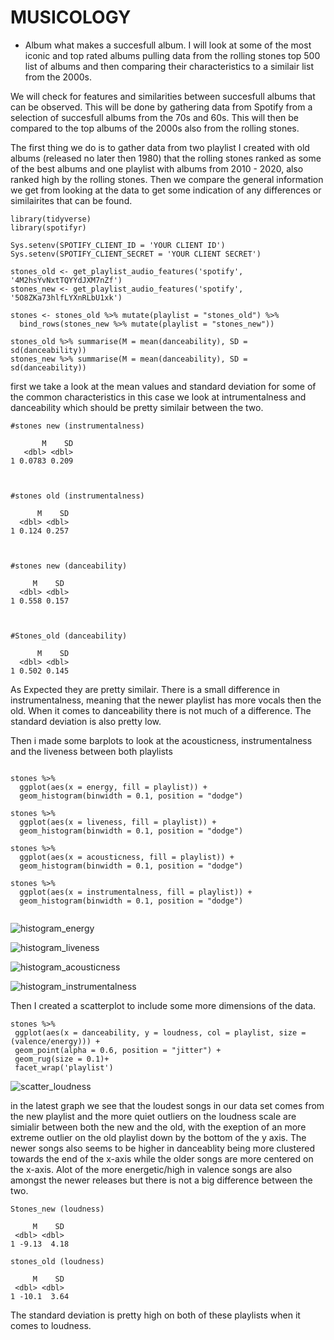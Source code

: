 # MUSICOLOGY

 - Album
what makes a succesfull album. I will look at some of the most iconic and top rated albums pulling data from the rolling stones top 500 list of albums and then comparing their characteristics to a similair list from the 2000s. 

We will check for features and similarities between succesfull albums that can be observed. This will be done by gathering data from Spotify from a selection of succesfull albums from the 70s and 60s. This will then be compared to the top albums of the 2000s also from the rolling stones. 

The first thing we do is to gather data from two playlist I created with old albums (released no later then 1980) that the rolling stones ranked as some of the best albums and one playlist with albums from 2010 - 2020, also ranked high by the rolling stones. Then we compare the general information we get from looking at the data to get some indication of any differences or similairites that can be found.

````
library(tidyverse)
library(spotifyr)

Sys.setenv(SPOTIFY_CLIENT_ID = 'YOUR CLIENT ID')
Sys.setenv(SPOTIFY_CLIENT_SECRET = 'YOUR CLIENT SECRET')

stones_old <- get_playlist_audio_features('spotify', '4M2hsYvNxtTQYYdJXM7nZf')
stones_new <- get_playlist_audio_features('spotify', '5O8ZKa73hlfLYXnRLbU1xk')

stones <- stones_old %>% mutate(playlist = "stones_old") %>%
  bind_rows(stones_new %>% mutate(playlist = "stones_new"))

stones_old %>% summarise(M = mean(danceability), SD = sd(danceability))
stones_new %>% summarise(M = mean(danceability), SD = sd(danceability))
````



first we take a look at the mean values and standard deviation for some of the common characteristics in this case we look at intrumentalness and danceability which should be pretty similair between the two.
`````
#stones new (instrumentalness)

       M    SD
   <dbl> <dbl>
1 0.0783 0.209



#stones old (instrumentalness)

      M    SD
  <dbl> <dbl>
1 0.124 0.257



#stones new (danceability)

     M    SD
  <dbl> <dbl>
1 0.558 0.157



#Stones_old (danceability)

      M    SD
  <dbl> <dbl>
1 0.502 0.145
`````
As Expected they are pretty similair. There is a small difference in instrumentalness, meaning that the newer playlist has more vocals then the old. When it comes to danceability there is not much of a difference. The standard deviation is also pretty low. 

Then i made some barplots to look at the acousticness, instrumentalness and the liveness between both playlists


`````
  
stones %>%
  ggplot(aes(x = energy, fill = playlist)) + 
  geom_histogram(binwidth = 0.1, position = "dodge")

stones %>%
  ggplot(aes(x = liveness, fill = playlist)) + 
  geom_histogram(binwidth = 0.1, position = "dodge")
  
stones %>%
  ggplot(aes(x = acousticness, fill = playlist)) + 
  geom_histogram(binwidth = 0.1, position = "dodge")
  
stones %>%
  ggplot(aes(x = instrumentalness, fill = playlist)) + 
  geom_histogram(binwidth = 0.1, position = "dodge")
  
`````
![histogram_energy](histogram_energy.png)

![histogram_liveness](histogram_liveness.png)

![histogram_acousticness](histogram_acousticness.png)

![histogram_instrumentalness](histogram_instrumentalness.png)

 
 Then I created a scatterplot to include some more dimensions of the data.
 
 `````
stones %>%
  ggplot(aes(x = danceability, y = loudness, col = playlist, size = (valence/energy))) + 
  geom_point(alpha = 0.6, position = "jitter") + 
  geom_rug(size = 0.1)+
  facet_wrap('playlist')

`````
 
 ![scatter_loudness](scatter_loudness.png)

 
in the latest graph we see that the loudest songs in our data set comes from the new playlist and the more quiet outliers on the loudness scale are simialir between both the new and the old, with the exeption of an more extreme outlier on the old playlist down by the bottom of the y axis. The newer songs also seems to be higher in danceablity being more clustered towards the end of the x-axis while the older songs are more centered on the x-axis. Alot of the more energetic/high in valence songs are also amongst the newer releases but there is not a big difference between the two. 
 
 ```
 Stones_new (loudness)
 
      M    SD
  <dbl> <dbl>
1 -9.13  4.18

stones_old (loudness)

      M    SD
  <dbl> <dbl>
1 -10.1  3.64
`````

The standard deviation is pretty high on both of these playlists when it comes to loudness. 


 



